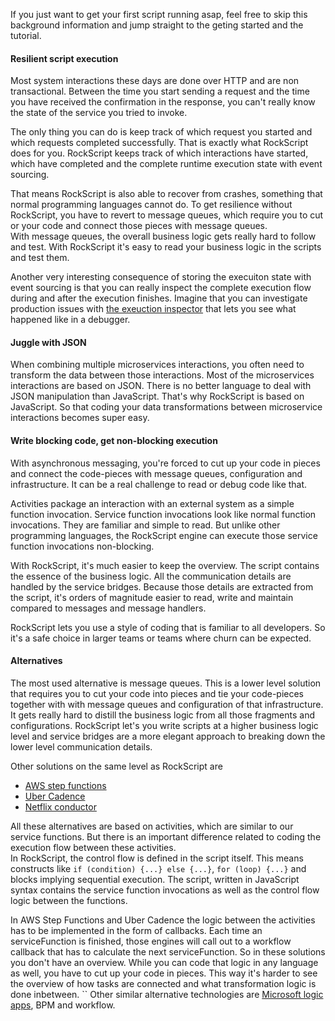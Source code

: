 If you just want to get your first script running asap, feel free to skip this 
background information and jump straight to the 
<a onclick="show('getting-started')">geting started</a> and 
<a onclick="show('tutorial')">the tutorial</a>.

#### Resilient script execution 

Most system interactions these days are done over HTTP and are non 
transactional.  Between the time you start sending a request and the 
time you have received the confirmation in the response, you can't really
know the state of the service you tried to invoke.  

The only thing you can do is keep track of which request you started 
and which requests completed successfully.  That is exactly what 
RockScript does for you.  RockScript keeps track of which interactions 
have started, which have completed and the complete runtime execution 
state with event sourcing.   

That means RockScript is also able to recover from crashes, something 
that normal programming languages cannot do.  To get resilience without
RockScript, you have to revert to message queues, which require 
you to cut or your code and connect those pieces with message queues.  
With message queues, the overall business logic gets really hard to 
follow and test.  With RockScript it's easy to read your business logic 
in the scripts and test them.  

Another very interesting consequence of storing the execuiton state with 
event sourcing is that you can really inspect the complete execution flow during 
and after the execution finishes.  Imagine that you can investigate production
issues with [the exeuction inspector](http://rockscript.io/products/#webui) 
that lets you see what happened like in a debugger.  

#### Juggle with JSON

When combining multiple microservices interactions, you often need to 
transform the data between those interactions.  Most of the microservices 
interactions are based on JSON. There is no better language to deal with 
JSON manipulation than JavaScript.  That's why RockScript is based on 
JavaScript.  So that coding your data transformations between microservice 
interactions becomes super easy. 

#### Write blocking code, get non-blocking execution

With asynchronous messaging, you're forced to cut up your code in pieces and 
connect the code-pieces with message queues, configuration and infrastructure. 
It can be a real challenge to read or debug code like that.

Activities package an interaction with an external system as a simple function 
invocation. Service function invocations look like normal function invocations.  They are 
familiar and simple to read.  But unlike other programming languages, the RockScript 
engine can execute those service function invocations non-blocking.

With RockScript, it's much easier to keep the overview.  The script contains the 
essence of the business logic.  All the communication details are 
handled by the service bridges.  Because those details are extracted from the 
script, it's orders of magnitude easier to read, write and maintain compared to 
messages and message handlers.  

RockScript lets you use a style of coding that is familiar to all developers.
So it's a safe choice in larger teams or teams where churn can be expected. 

#### Alternatives

The most used alternative is message queues.  This is a lower level solution that requires 
you to cut your code into pieces and tie your code-pieces together with with message 
queues and configuration of that infrastructure.  It gets really hard to distill the 
business logic from all those fragments and configurations.  RockScript let's you 
write scripts at a higher business logic level and service bridges are a more elegant 
approach to breaking down the lower level communication details. 

Other solutions on the same level as RockScript are  
* [AWS step functions](https://aws.amazon.com/step-functions/)
* [Uber Cadence](https://github.com/uber/cadence)
* [Netflix conductor](https://github.com/Netflix/conductor)

All these alternatives are based on activities, which are similar to our service functions. But there 
is an important difference related to coding the execution flow between these activities.  
In RockScript, the control flow is defined in the script itself.  This means constructs 
like `if (condition) {...} else {...}`, `for (loop) {...}` and blocks implying sequential 
execution.  The script, written in JavaScript syntax contains the service function 
invocations as well as the control flow logic between the functions.

In AWS Step Functions and Uber Cadence the logic between the activities has to be 
implemented in the form of callbacks.  Each time an serviceFunction is finished, 
those engines will call out to a workflow callback that has to calculate the next serviceFunction.  So in these 
solutions you don't have an overview.  While you can code that logic in any language as well,
you have to cut up your code in pieces.  This way it's harder to see the overview of 
how tasks are connected and what transformation logic is done inbetween.
``
Other similar alternative technologies are 
[Microsoft logic apps](https://azure.microsoft.com/en-us/services/logic-apps/), 
BPM and workflow.